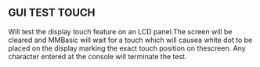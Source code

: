 ## GUI TEST TOUCH

Will test the display touch feature on an LCD panel.The screen will be cleared and MMBasic will wait for a touch which will causea white dot to be placed on the display marking the exact touch position on thescreen. Any character entered at the console will terminate the test.